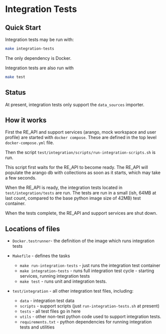 # Integration Tests

## Quick Start

Integration tests may be run with:

```sh
make integration-tests
```

The only dependency is Docker.

Integration tests are also run with

```sh
make test
```

## Status

At present, integration tests only support the `data_sources` importer.

## How it works

First the RE_API and support services (arango, mock workspace and user profile) are started with `docker compose`. These are defined in the top level `docker-compose.yml` file.

Then the script `test/integration/scripts/run-integration-scripts.sh` is run.

This script first waits for the RE_API to become ready. The RE_API will populate the arango db with collections as soon as it starts, which may take a few seconds.

When the RE_API is ready, the integration tests located in `test/integration/tests` are run. The tests are run in a small (ish, 64MB at last count, compared to the base python image size of 42MB) test container.

When the tests complete, the RE_API and support services are shut down.

## Locations of files

- `Docker.testrunner`- the definition of the image which runs integration tests

- `Makefile` - defines the tasks
 
  - `make run-integration-tests` - just runs the integration test container
  - `make integration-tests` - runs full integration test cycle - starting services, running integration tests
  - `make test` - runs unit and integration tests.

- `test/integration` - all other integration test files, including:

  - `data` - integration test data
  - `scripts` - support scripts (just `run-integration-tests.sh` at present)
  - `tests` - all test files go in here
  - `utils` - other non-test python code used to support integration tests.
  - `requirements.txt` - python dependencies for running integration tests and utilities

